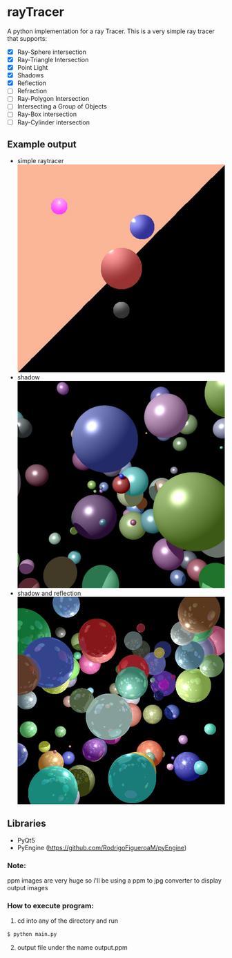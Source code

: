 # rayTracer
A python implementation for a ray Tracer.
This is a very simple ray tracer that supports:
- [x] Ray-Sphere intersection
- [x] Ray-Triangle Intersection
- [x] Point Light
- [x] Shadows
- [x] Reflection
- [ ] Refraction
- [ ] Ray-Polygon Intersection
- [ ] Intersecting a Group of Objects
- [ ] Ray-Box intersection
- [ ] Ray-Cylinder intersection

## Example output
- simple raytracer
![alt text](https://github.com/RodrigoFigueroaM/rayTracer/blob/master/imgs/output.jpg)
- shadow
![alt text](https://github.com/RodrigoFigueroaM/rayTracer/blob/master/imgs/shadows.jpg)
- shadow and reflection
![alt text](https://github.com/RodrigoFigueroaM/rayTracer/blob/master/imgs/reflection2.jpg)

## Libraries
- PyQt5
- PyEngine (https://github.com/RodrigoFigueroaM/pyEngine)

### Note:
ppm images are very huge so i'll be using a ppm to jpg converter to display output images
### How to execute program:
1) cd into any of the directory and run
```sh
$ python main.py
```
2) output file under the name output.ppm
